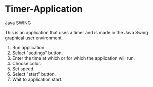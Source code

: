 # Timer-Application
Java SWING

This is an application that uses a timer and is made in the Java Swing graphical user environment.

  1. Run application.
  2. Select "settings" button.
  3. Enter the time at which or for which the application will run.
  4. Choose color.
  5. Set speed.
  6. Select "start" button.
  7. Wait to application start.
